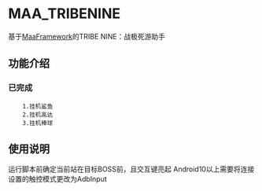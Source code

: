 # MAA_TRIBENINE
基于[MaaFramework](https://github.com/MaaXYZ/MaaFramework)的TRIBE NINE：战极死游助手

## 功能介绍

### 已完成
    
        1.挂机鲨鱼
        2.挂机高达
        3.挂机棒球

## 使用说明
运行脚本前确定当前站在目标BOSS前，且交互键亮起
Android10以上需要将连接设置的触控模式更改为AdbInput

